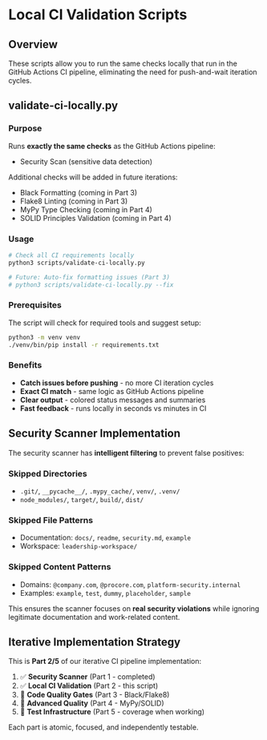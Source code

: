 # Local CI Validation Scripts

## Overview
These scripts allow you to run the same checks locally that run in the GitHub Actions CI pipeline, eliminating the need for push-and-wait iteration cycles.

## validate-ci-locally.py

### Purpose
Runs **exactly the same checks** as the GitHub Actions pipeline:
- Security Scan (sensitive data detection)

Additional checks will be added in future iterations:
- Black Formatting (coming in Part 3)
- Flake8 Linting (coming in Part 3) 
- MyPy Type Checking (coming in Part 4)
- SOLID Principles Validation (coming in Part 4)

### Usage
```bash
# Check all CI requirements locally
python3 scripts/validate-ci-locally.py

# Future: Auto-fix formatting issues (Part 3)
# python3 scripts/validate-ci-locally.py --fix
```

### Prerequisites
The script will check for required tools and suggest setup:
```bash
python3 -m venv venv
./venv/bin/pip install -r requirements.txt
```

### Benefits
- **Catch issues before pushing** - no more CI iteration cycles
- **Exact CI match** - same logic as GitHub Actions pipeline
- **Clear output** - colored status messages and summaries
- **Fast feedback** - runs locally in seconds vs minutes in CI

## Security Scanner Implementation

The security scanner has **intelligent filtering** to prevent false positives:

### Skipped Directories
- `.git/`, `__pycache__/`, `.mypy_cache/`, `venv/`, `.venv/`
- `node_modules/`, `target/`, `build/`, `dist/`

### Skipped File Patterns
- Documentation: `docs/`, `readme`, `security.md`, `example`
- Workspace: `leadership-workspace/`

### Skipped Content Patterns
- Domains: `@company.com`, `@procore.com`, `platform-security.internal`
- Examples: `example`, `test`, `dummy`, `placeholder`, `sample`

This ensures the scanner focuses on **real security violations** while ignoring legitimate documentation and work-related content.

## Iterative Implementation Strategy

This is **Part 2/5** of our iterative CI pipeline implementation:

1. ✅ **Security Scanner** (Part 1 - completed)
2. ✅ **Local CI Validation** (Part 2 - this script)
3. 🔄 **Code Quality Gates** (Part 3 - Black/Flake8)
4. 🔄 **Advanced Quality** (Part 4 - MyPy/SOLID)
5. 🔄 **Test Infrastructure** (Part 5 - coverage when working)

Each part is atomic, focused, and independently testable.
